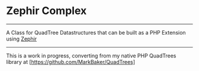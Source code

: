 Zephir Complex
===============

---

A Class for QuadTree Datastructures that can be built as a PHP Extension using [Zephir](https://github.com/phalcon/zephir) 

---

This is a work in progress, converting from my native PHP QuadTrees library at [https://github.com/MarkBaker/QuadTrees]